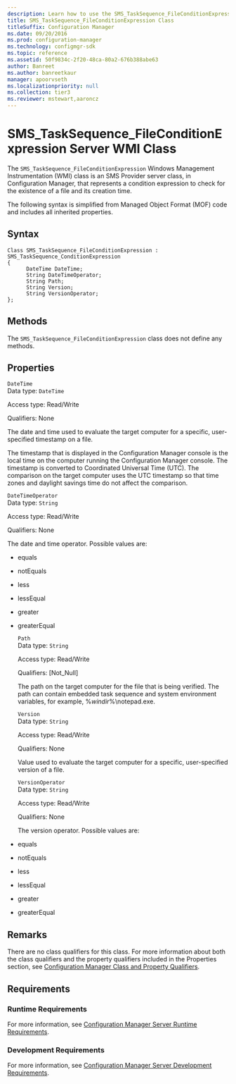 ```yaml
---
description: Learn how to use the SMS_TaskSequence_FileConditionExpression class to represent a condition expression to check for the existence of a file and its creation time.
title: SMS_TaskSequence_FileConditionExpression Class
titleSuffix: Configuration Manager
ms.date: 09/20/2016
ms.prod: configuration-manager
ms.technology: configmgr-sdk
ms.topic: reference
ms.assetid: 50f9834c-2f20-48ca-80a2-676b388abe63
author: Banreet
ms.author: banreetkaur
manager: apoorvseth
ms.localizationpriority: null
ms.collection: tier3
ms.reviewer: mstewart,aaroncz 
---
```

# SMS_TaskSequence_FileConditionExpression Server WMI Class
The `SMS_TaskSequence_FileConditionExpression` Windows Management Instrumentation (WMI) class is an SMS Provider server class, in Configuration Manager, that represents a condition expression to check for the existence of a file and its creation time.  

 The following syntax is simplified from Managed Object Format (MOF) code and includes all inherited properties.  

## Syntax  

```  
Class SMS_TaskSequence_FileConditionExpression : SMS_TaskSequence_ConditionExpression  
{  
      DateTime DateTime;  
      String DateTimeOperator;  
      String Path;  
      String Version;  
      String VersionOperator;  
};  
```  

## Methods  
 The `SMS_TaskSequence_FileConditionExpression` class does not define any methods.  

## Properties  
 `DateTime`  
 Data type: `DateTime`  

 Access type: Read/Write  

 Qualifiers: None  

 The date and time used to evaluate the target computer for a specific, user-specified timestamp on a file.  

 The timestamp that is displayed in the Configuration Manager console is the local time on the computer running the Configuration Manager console. The timestamp is converted to Coordinated Universal Time (UTC). The comparison on the target computer uses the UTC timestamp so that time zones and daylight savings time do not affect the comparison.  

 `DateTimeOperator`  
 Data type: `String`  

 Access type: Read/Write  

 Qualifiers: None  

 The date and time operator. Possible values are:  

- equals  

- notEquals  

- less  

- lessEqual  

- greater  

- greaterEqual  

  `Path`  
  Data type: `String`  

  Access type: Read/Write  

  Qualifiers: [Not_Null]  

  The path on the target computer for the file that is being verified. The path can contain embedded task sequence and system environment variables, for example, %*windir*%\notepad.exe.  

  `Version`  
  Data type: `String`  

  Access type: Read/Write  

  Qualifiers: None  

  Value used to evaluate the target computer for a specific, user-specified version of a file.  

  `VersionOperator`  
  Data type: `String`  

  Access type: Read/Write  

  Qualifiers: None  

  The version operator. Possible values are:  

- equals  

- notEquals  

- less  

- lessEqual  

- greater  

- greaterEqual  

## Remarks  
 There are no class qualifiers for this class. For more information about both the class qualifiers and the property qualifiers included in the Properties section, see [Configuration Manager Class and Property Qualifiers](../../../develop/reference/misc/class-and-property-qualifiers.md).  

## Requirements  

### Runtime Requirements  
 For more information, see [Configuration Manager Server Runtime Requirements](../../../develop/core/reqs/server-runtime-requirements.md).  

### Development Requirements  
 For more information, see [Configuration Manager Server Development Requirements](../../../develop/core/reqs/server-development-requirements.md).  
